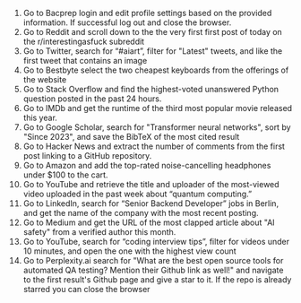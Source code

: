 1. Go to Bacprep login and edit profile settings based on the provided information. If successful log out and close the browser.
2. Go to Reddit and scroll down to the the very first first post of today on the r/interestingasfuck subreddit
3. Go to Twitter, search for “#aiart”, filter for "Latest" tweets, and like the first tweet that contains an image
4. Go to Bestbyte select the two cheapest keyboards from the offerings of the website
5. Go to Stack Overflow and find the highest-voted unanswered Python question posted in the past 24 hours.
6. Go to IMDb and get the runtime of the third most popular movie released this year.
7. Go to Google Scholar, search for "Transformer neural networks", sort by "Since 2023", and save the BibTeX of the most cited result
8. Go to Hacker News and extract the number of comments from the first post linking to a GitHub repository.
9. Go to Amazon and add the top-rated noise-cancelling headphones under $100 to the cart.
10. Go to YouTube and retrieve the title and uploader of the most-viewed video uploaded in the past week about “quantum computing.”
11. Go to LinkedIn, search for “Senior Backend Developer” jobs in Berlin, and get the name of the company with the most recent posting.
12. Go to Medium and get the URL of the most clapped article about "AI safety" from a verified author this month.
13. Go to YouTube, search for “coding interview tips”, filter for videos under 10 minutes, and open the one with the highest view count
14. Go to Perplexity.ai search for "What are the best open source tools for automated QA testing? Mention their Github link as well!" and navigate to the first result's Github page and give a star to it. If the repo is already starred you can close the browser